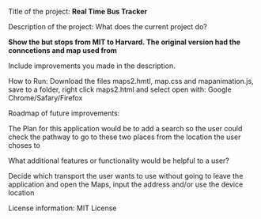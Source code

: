 
Title of the project: **Real Time Bus Tracker**

Description of the project: What does the current project do?

**Show the but stops from MIT to Harvard.
The original version had the conncetions and map used from**

Include improvements you made in the description.

How to Run: Download the files maps2.hmtl, map.css and mapanimation.js, save to a folder, right click maps2.html and select open with: Google Chrome/Safary/Firefox

Roadmap of future improvements:

The Plan for this application would be to add a search so the user could check the pathway to go to these two places from the location the user choses to

What additional features or functionality would be helpful to a user?

Decide which transport the user wants to use without going to leave the application and open the Maps, input the address and/or use the device location

License information: MIT License
